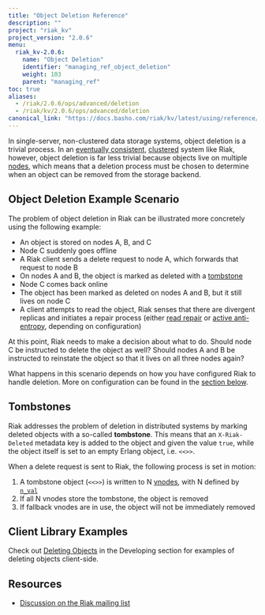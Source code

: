 ```yaml
---
title: "Object Deletion Reference"
description: ""
project: "riak_kv"
project_version: "2.0.6"
menu:
  riak_kv-2.0.6:
    name: "Object Deletion"
    identifier: "managing_ref_object_deletion"
    weight: 103
    parent: "managing_ref"
toc: true
aliases:
  - /riak/2.0.6/ops/advanced/deletion
  - /riak/kv/2.0.6/ops/advanced/deletion
canonical_link: "https://docs.basho.com/riak/kv/latest/using/reference/object-deletion"
---
```


[concept clusters]: /riak/kv/2.0.6/learn/concepts/clusters
[glossary vnode]: /riak/kv/2.0.6/learn/glossary/#vnode
[usage delete objects]: /riak/kv/2.0.6/developing/usage/deleting-objects

In single-server, non-clustered data storage systems, object deletion
is a trivial process. In an [eventually consistent](/riak/kv/2.0.6/learn/concepts/eventual-consistency), [clustered][concept clusters] system like Riak, however,
object deletion is far less trivial because objects live on multiple
[nodes](/riak/kv/2.0.6/learn/glossary/#nodes), which means that a deletion process must be chosen to determine when an object can be removed from the storage backend.

## Object Deletion Example Scenario

The problem of object deletion in Riak can be illustrated more
concretely using the following example:

* An object is stored on nodes A, B, and C
* Node C suddenly goes offline
* A Riak client sends a delete request to node A, which forwards that
  request to node B
* On nodes A and B, the object is marked as deleted with a
  [tombstone](#tombstones)
* Node C comes back online
* The object has been marked as deleted on nodes A and B, but it still
  lives on node C
* A client attempts to read the object, Riak senses that there are
  divergent replicas and initiates a repair process (either [read repair](/riak/kv/2.0.6/learn/concepts/active-anti-entropy/#read-repair) or [active anti-entropy](/riak/kv/2.0.6/learn/concepts/active-anti-entropy/),
  depending on configuration)

At this point, Riak needs to make a decision about what to do. Should
node C be instructed to delete the object as well? Should nodes A and B
be instructed to reinstate the object so that it lives on all three
nodes again?

What happens in this scenario depends on how you have configured Riak to
handle deletion. More on configuration can be found in the
[section below](#configuring-object-deletion).

## Tombstones

Riak addresses the problem of deletion in distributed systems by marking
deleted objects with a so-called **tombstone**. This means that an
`X-Riak-Deleted` metadata key is added to the object and given the value 
`true`, while the object itself is set to an empty Erlang object,
i.e. `<<>>`.

When a delete request is sent to Riak, the following process is set in
motion:

1. A tombstone object (`<<>>`) is written to N [vnodes][glossary vnode], with N
   defined by [`n_val`](/riak/kv/2.0.6/developing/app-guide/replication-properties#n-value-and-replication)
2. If all N vnodes store the tombstone, the object is removed
3. If fallback vnodes are in use, the object will not be immediately
   removed

## Client Library Examples

Check out [Deleting Objects][usage delete objects] in the Developing section for examples of deleting objects client-side.

## Resources

* [Discussion on the Riak mailing list](http://lists.basho.com/pipermail/riak-users_lists.basho.com/2011-October/006048.html)
